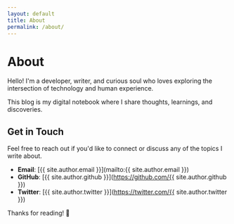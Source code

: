 ```yaml
---
layout: default
title: About
permalink: /about/
---
```


# About

Hello! I'm a developer, writer, and curious soul who loves exploring the intersection of technology and human experience.

This blog is my digital notebook where I share thoughts, learnings, and discoveries.

## Get in Touch

Feel free to reach out if you'd like to connect or discuss any of the topics I write about.

- **Email**: [{{ site.author.email }}](mailto:{{ site.author.email }})
- **GitHub**: [{{ site.author.github }}](https://github.com/{{ site.author.github }})
- **Twitter**: [{{ site.author.twitter }}](https://twitter.com/{{ site.author.twitter }})

Thanks for reading! 🙏 